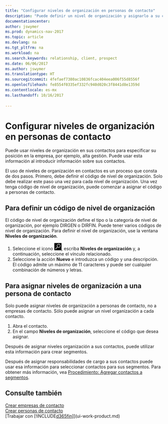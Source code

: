 ```yaml
---
title: "Configurar niveles de organización en personas de contacto"
description: "Puede definir un nivel de organización y asignarlo a su contacto para indicar la posición que tiene en su empresa, por ejemplo alta gestión."
documentationcenter: 
author: jswymer
ms.prod: dynamics-nav-2017
ms.topic: article
ms.devlang: na
ms.tgt_pltfrm: na
ms.workload: na
ms.search.keywords: relationship, client, prospect
ms.date: 06/06/2017
ms.author: jswymer
ms.translationtype: HT
ms.sourcegitcommit: 4fefaef7380ac10836fcac404eea006f55d8556f
ms.openlocfilehash: fe8554f0335ef332fc940d020c3f8441d8e1359d
ms.contentlocale: es-mx
ms.lasthandoff: 10/16/2017

---
```

# <a name="how-to-set-up-organizational-levels-for-contact-persons"></a>Configurar niveles de organización en personas de contacto
Puede usar niveles de organización en sus contactos para especificar su posición en la empresa, por ejemplo, alta gestión. Puede usar esta información al introducir información sobre sus contactos.

El uso de niveles de organización en contactos es un proceso que consta de dos pasos. Primero, debe definir el código de nivel de organización. Solo debe realizar este paso una vez para cada nivel de organización. Una vez tenga código de nivel de organización, puede comenzar a asignar el código a personas de contacto.

## <a name="to-define-an-organizational-level-code"></a>Para definir un código de nivel de organización
El código de nivel de organización define el tipo o la categoría de nivel de organización, por ejemplo DIRGEN o DIRFIN. Puede tener varios códigos de nivel de organización. Para definir el nivel de organización, use la ventana **Niveles de organización**.

1. Seleccione el icono ![Buscar página o informe](media/ui-search/search_small.png "icono Buscar página o informe"), escriba **Niveles de organización** y, a continuación, seleccione el vínculo relacionado.
2. Seleccione la acción **Nuevo** e introduzca un código y una descripción. El código admite un máximo de 11 caracteres y puede ser cualquier combinación de números y letras.

## <a name="to-assign-organizational-levels-to-a-contact-person"></a>Para asignar niveles de organización a una persona de contacto
Solo puede asignar niveles de organización a personas de contacto, no a empresas de contacto. Sólo puede asignar un nivel organización a cada contacto.

1. Abra el contacto.
2. En el campo **Niveles de organización**, seleccione el código que desea asignar.

Después de asignar niveles organización a sus contactos, puede utilizar esta información para crear segmentos.

Después de asignar responsabilidades de cargo a sus contactos puede usar esa información para seleccionar contactos para sus segmentos. Para obtener más información, vea [Procedimiento: Agregar contactos a segmentos](marketing-add-contact-segment.md).

## <a name="see-also"></a>Consulte también
[Crear empresas de contacto](marketing-create-contact-companies.md)  
[Crear personas de contacto](marketing-create-contact-persons.md)  
[Trabajar con [!INCLUDE[d365fin](includes/d365fin_md.md)]](ui-work-product.md)  

